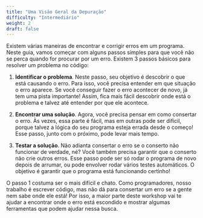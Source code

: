 ```yaml
---
title: "Uma Visão Geral da Depuração"
difficulty: "Intermediário"
weight: 2
draft: false
---
```



Existem várias maneiras de encontrar e corrigir erros em um programa. Neste guia, vamos começar com alguns passos simples para que você não se perca quando for procurar por um erro. Existem 3 passos básicos para resolver um problema no código:

1. **Identificar o problema**. Neste passo, seu objetivo é descobrir o que está causando o erro. Para isso, você precisa entender em que situação o erro aparece. Se você conseguir fazer o erro acontecer de novo, já tem uma pista importante! Assim, fica mais fácil descobrir onde está o problema e talvez até entender por que ele acontece.

2. **Encontrar uma solução**. Agora, você precisa pensar em como consertar o erro. Às vezes, essa parte é fácil, mas em outras pode ser difícil, porque talvez a lógica do seu programa esteja errada desde o começo! Esse passo, junto com o próximo, pode levar mais tempo.

3. **Testar a solução**. Não adianta consertar o erro se o conserto não funcionar de verdade, né? Você também precisa garantir que o conserto não crie outros erros. Esse passo pode ser só rodar o programa de novo depois de arrumar, ou pode envolver rodar vários testes automáticos. O objetivo é garantir que o programa está funcionando certinho!

O passo 1 costuma ser o mais difícil e chato. Como programadores, nosso trabalho é escrever código, mas não dá para consertar um erro se a gente nem sabe onde ele está! Por isso, a maior parte deste workshop vai te ajudar a encontrar onde o erro está escondido e mostrar algumas ferramentas que podem ajudar nessa busca.